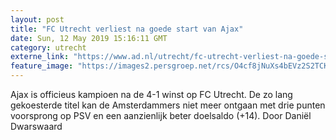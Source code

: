 ```yaml
---
layout: post
title: "FC Utrecht verliest na goede start van Ajax"
date: Sun, 12 May 2019 15:16:11 GMT
category: utrecht
externe_link: "https://www.ad.nl/utrecht/fc-utrecht-verliest-na-goede-start-van-ajax~aebb2ace/"
feature_image: "https://images2.persgroep.net/rcs/O4cf8jNuXs4bEVz2S2TCKLkHlvY/diocontent/148100088/_fitwidth/400/?appId=21791a8992982cd8da851550a453bd7f&quality=0.7"
---
```


Ajax is officieus kampioen na de 4-1 winst op FC Utrecht. De zo lang gekoesterde titel kan de Amsterdammers niet meer ontgaan met drie punten voorsprong op PSV en een aanzienlijk beter doelsaldo (+14). Door Daniël Dwarswaard
